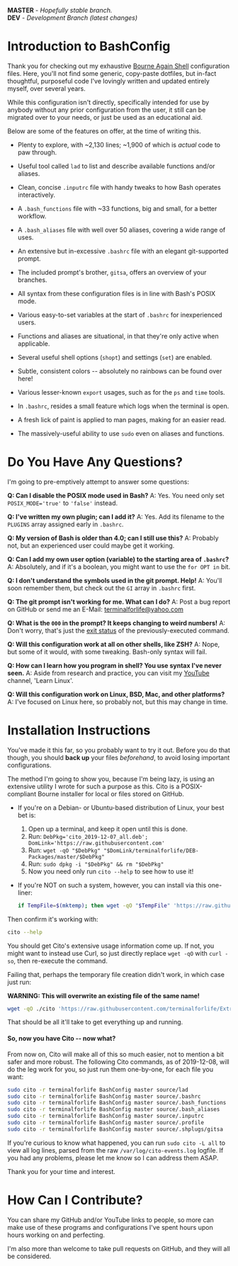 **MASTER** - _Hopefully stable branch._\
**DEV** - _Development Branch (latest changes)_

# Introduction to BashConfig

Thank you for checking out my exhaustive [Bourne Again Shell](https://en.wikipedia.org/wiki/Bash_%28Unix_shell%29) configuration files. Here, you'll not find some generic, copy-paste dotfiles, but in-fact thoughtful, purposeful code I've lovingly written and updated entirely myself, over several years.

While this configuration isn't directly, specifically intended for use by anybody without any prior configuration from the user, it still can be migrated over to your needs, or just be used as an educational aid.

Below are some of the features on offer, at the time of writing this.

  * Plenty to explore, with ~2,130 lines; ~1,900 of which is _actual_ code to paw through.

  * Useful tool called `lad` to list and describe available functions and/or aliases.

  * Clean, concise `.inputrc` file with handy tweaks to how Bash operates interactively.

  * A `.bash_functions` file with ~33 functions, big and small, for a better workflow.

  * A `.bash_aliases` file with well over 50 aliases, covering a wide range of uses.

  * An extensive but in-excessive `.bashrc` file with an elegant git-supported prompt.

  * The included prompt's brother, `gitsa`, offers an overview of your branches.

  * All syntax from these configuration files is in line with Bash's POSIX mode.

  * Various easy-to-set variables at the start of `.bashrc` for inexperienced users.

  * Functions and aliases are situational, in that they're only active when applicable.

  * Several useful shell options (`shopt`) and settings (`set`) are enabled.

  * Subtle, consistent colors -- absolutely no rainbows can be found over here!

  * Various lesser-known `export` usages, such as for the `ps` and `time` tools.

  * In `.bashrc`, resides a small feature which logs when the terminal is open.

  * A fresh lick of paint is applied to man pages, making for an easier read.

  * The massively-useful ability to use `sudo` even on aliases and functions.

# Do You Have Any Questions?

I'm going to pre-emptively attempt to answer some questions:

  **Q: Can I disable the POSIX mode used in Bash?**
    A: Yes. You need only set `POSIX_MODE='true'` to `'false'` instead.

  **Q: I've written my own plugin; can I add it?**
    A: Yes. Add its filename to the `PLUGINS` array assigned early in `.bashrc`.

  **Q: My version of Bash is older than 4.0; can I still use this?**
    A: Probably not, but an experienced user could maybe get it working.

  **Q: Can I add my own user option (variable) to the starting area of `.bashrc`?**
    A: Absolutely, and if it's a boolean, you might want to use the `for OPT in` bit.

  **Q: I don't understand the symbols used in the git prompt. Help!**
    A: You'll soon remember them, but check out the `GI` array in `.bashrc` first.

  **Q: The git prompt isn't working for me. What can I do?**
    A: Post a bug report on GitHub or send me an E-Mail: terminalforlife@yahoo.com

  **Q: What is the `000` in the prompt? It keeps changing to weird numbers!**
    A: Don't worry, that's just the [exit status](https://bash.cyberciti.biz/guide/The_exit_status_of_a_command) of the previously-executed command.

  **Q: Will this configuration work at all on other shells, like ZSH?**
    A: Nope, but some of it would, with some tweaking. Bash-only syntax will fail.

  **Q: How can I learn how you program in shell? You use syntax I've never seen.**
    A: Aside from research and practice, you can visit my [YouTube](https://www.youtube.com/channel/UCfp-lNJy4QkIGnaEE6NtDSg) channel, 'Learn Linux'.

  **Q: Will this configuration work on Linux, BSD, Mac, and other platforms?**
    A: I've focused on Linux here, so probably not, but this may change in time.

# Installation Instructions

You've made it this far, so you probably want to try it out. Before you do that though, you should **back up** your files _beforehand_, to avoid losing important configurations.

The method I'm going to show you, because I'm being lazy, is using an extensive utility I wrote for such a purpose as this. Cito is a POSIX-compliant Bourne installer for local or files stored on GitHub.

* If you're on a Debian- or Ubuntu-based distribution of Linux, your best bet is:

  1. Open up a terminal, and keep it open until this is done.
  2. Run: `DebPkg='cito_2019-12-07_all.deb'; DomLink='https://raw.githubusercontent.com'`
  3. Run: `wget -qO "$DebPkg" "$DomLink/terminalforlife/DEB-Packages/master/$DebPkg"`
  4. Run: `sudo dpkg -i "$DebPkg" && rm "$DebPkg"`
  5. Now you need only run `cito --help` to see how to use it!

* If you're NOT on such a system, however, you can install via this one-liner:

  ```bash
  if TempFile=$(mktemp); then wget -qO "$TempFile" 'https://raw.githubusercontent.com/terminalforlife/Extra/master/source/cito' && sudo sh cito cito; fi
  ```

Then confirm it's working with:

  ```bash
  cito --help
  ```

You should get Cito's extensive usage information come up. If not, you might want to instead use Curl, so just directly replace `wget -qO` with `curl -so`, then re-execute the command.

Failing that, perhaps the temporary file creation didn't work, in which case just run:

  **WARNING: This will overwrite an existing file of the same name!**

  ```bash
  wget -qO ./cito 'https://raw.githubusercontent.com/terminalforlife/Extra/master/source/cito' && sudo sh cito cito
  ```

That should be all it'll take to get everything up and running.

#### So, now you have Cito -- now what?

From now on, Cito will make all of this so much easier, not to mention a bit safer and more robust. The following Cito commands, as of 2019-12-08, will do the leg work for you, so just run them one-by-one, for each file you want:

  ```bash
  sudo cito -r terminalforlife BashConfig master source/lad
  sudo cito -r terminalforlife BashConfig master source/.bashrc
  sudo cito -r terminalforlife BashConfig master source/.bash_functions
  sudo cito -r terminalforlife BashConfig master source/.bash_aliases
  sudo cito -r terminalforlife BashConfig master source/.inputrc
  sudo cito -r terminalforlife BashConfig master source/.profile
  sudo cito -r terminalforlife BashConfig master source/.shplugs/gitsa
  ```

If you're curious to know what happened, you can run `sudo cito -L all` to view all log lines, parsed from the raw `/var/log/cito-events.log` logfile. If you had any problems, please let me know so I can address them ASAP.

Thank you for your time and interest.

# How Can I Contribute?

You can share my GitHub and/or YouTube links to people, so more can make use of these programs and configurations I've spent hours upon hours working on and perfecting.

I'm also more than welcome to take pull requests on GitHub, and they will all be considered.
